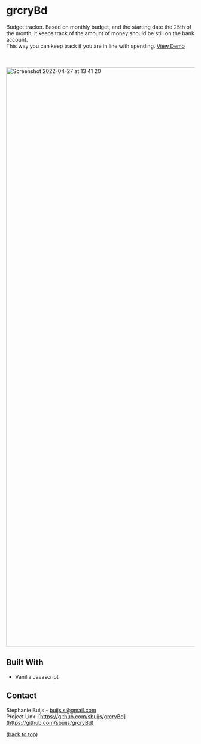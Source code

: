 <div id="top"></div>


<h1 align="left">grcryBd
</h1>
  <p align="left">
Budget tracker. Based on monthly budget, and the starting date the 25th of the month, it keeps track of the amount of money should be still on the bank account. <br/>
  This way you can keep track if you are in line with spending.
       <a href="https://sbuijs.github.io/grcryBd/">View Demo</a>
  </p>
</div>
<br/>
<br/>

<img width="1552" alt="Screenshot 2022-04-27 at 13 41 20" src="https://user-images.githubusercontent.com/1607627/165510602-5411cd5e-9853-4f78-85df-51dc91330bf6.png">

## Built With
- Vanilla Javascript


## Contact

Stephanie Buijs - buijs.s@gmail.com<br/>
Project Link: [https://github.com/sbuijs/grcryBd](https://github.com/sbuijs/grcryBd)<br/>

<p align="left">(<a href="#top">back to top</a>)</p>
